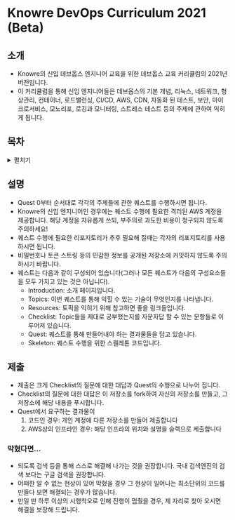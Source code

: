 # Knowre DevOps Curriculum 2021 (Beta)

## 소개

* Knowre의 신입 데브옵스 엔지니어 교육을 위한 데브옵스 교육 커리큘럼의 2021년 버전입니다.
* 이 커리큘럼을 통해 신입 엔지니어들은 데브옵스의 기본 개념, 리눅스, 네트워크, 형상관리, 컨테이너, 로드밸런싱, CI/CD, AWS, CDN, 자동화 된 테스트, 보안, 마이크로서비스, 모노리포, 로깅과 모니터링, 스트레스 테스트 등의 주제에 관하여 익히게 됩니다.

## 목차
<details><summary>펼치기</summary>
* Quest 00. 데브옵스란 무엇인가
* Quest 01. 리눅스와 친해지기
* Quest 02. 프로그래밍의 기초
* Quest 03. 네트워크의 기초
* Quest 04. 나의 첫 웹 서비스
* Quest 05. 형상관리툴
* Quest 06. 컨테이너
* Quest 07. 여러 대의 서버로 서비스 하기
* Quest 08. 배포 자동화 하기
* Quest 09. 정적인 컨텐츠 서비스 하기
* Quest 10. 자동화된 테스트
* Quest 11. 보안의 기초
* Quest 12. 마이크로서비스와 람다
* Quest 13. 코드로 인프라 관리하기
* Quest 14. 모노리포와 린팅
* Quest 15. 배포 파이프라인
* Quest 16. 서비스의 운영 (1): 서버 들여다 보기
* Quest 17. 서비스의 운영 (2): 로깅과 모니터링
* Quest 18. 스트레스 테스트
</details>

## 설명

* Quest 0부터 순서대로 각각의 주제들에 관한 퀘스트를 수행하시면 됩니다.
* Knowre의 신입 엔지니어인 경우에는 퀘스트 수행에 필요한 격리된 AWS 계정을 제공합니다. 해당 계정을 자유롭게 쓰되, 부주의로 과도한 비용이 청구되지 않도록 주의하세요!
* 퀘스트 수행에 필요한 리포지토리가 추후 필요해 질때는 각자의 리포지토리를 사용하시면 됩니다.
* 비밀번호나 토큰 스트링 등의 민감한 정보를 공개된 저장소에 커밋하지 않도록 주의하시기 바랍니다.
* 퀘스트는 다음과 같이 구성되어 있습니다(그러나 모든 퀘스트가 다음의 구성요소들을 모두 가지고 있는 것은 아닙니다).
  * Introduction: 소개 페이지입니다.
  * Topics: 이번 퀘스트를 통해 익힐 수 있는 기술이 무엇인지를 나타냅니다.
  * Resources: 토픽을 익히기 위해 참고하면 좋을 링크들입니다.
  * Checklist: Topic들을 제대로 공부했는지를 자문자답 할 수 있는 문항들로 이루어져 있습니다.
  * Quest: 퀘스트를 통해 만들어내야 하는 결과물들을 담고 있습니다.
  * Skeleton: 퀘스트 수행을 위한 스켈레톤 코드입니다.


## 제출

* 제출은 크게 Checklist의 질문에 대한 대답과 Quest의 수행으로 나누어 집니다.
* Checklist의 질문에 대한 대답은 이 저장소를 fork하여 자신의 저장소를 만들고, 그 저장소에 해당 내용을 푸시합니다.
* Quest에서 요구하는 결과물이
  1. 코드인 경우: 개인 계정에 다른 저장소를 만들어 제출합니다
  1. AWS상의 인프라인 경우: 해당 인프라의 위치와 설명을 슬랙으로 제출합니다


### 막혔다면...

* 되도록 검색 등을 통해 스스로 해결해 나가는 것을 권장합니다. 국내 검색엔진의 검색 보다는 구글 검색을 권장합니다.
* 어떠한 알 수 없는 현상이 있어 막혔을 경우 그 현상이 일어나는 최소단위의 코드를 만들다 보면 해결되는 경우가 많습니다.
* 만일 만 하루 이상의 시행착오로 인해 진행이 멈췄을 경우, 제 자리로 찾아 오시면 해결을 보장해 드립니다.
